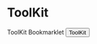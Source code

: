 # ToolKit
ToolKit Bookmarklet
<button onclick="javascript:(function(){var%20s=document.createElement('script');s.setAttribute('src','https://raw.githubusercontent.com/USERNAME/REPOSITORY/BRANCH/FILE.js');document.body.appendChild(s);})();">ToolKit</button>
